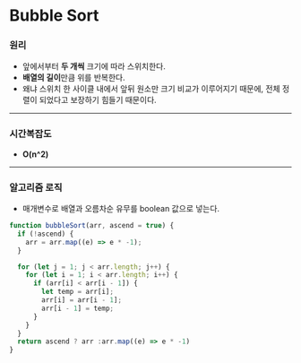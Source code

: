 # Bubble Sort

### 원리
- 앞에서부터 **두 개씩** 크기에 따라 스위치한다.
- **배열의 길이**만큼 위를 반복한다. 
- 왜냐 스위치 한 사이클 내에서 앞뒤 원소만 크기 비교가 이루어지기 때문에, 전체 정렬이 되었다고 보장하기 힘들기 때문이다.
---

### 시간복잡도
- **O(n^2)**

---

### 알고리즘 로직
- 매개변수로 배열과 오름차순 유무를 boolean 값으로 넣는다.

```javascript
function bubbleSort(arr, ascend = true) {
  if (!ascend) {
    arr = arr.map((e) => e * -1);
  }

  for (let j = 1; j < arr.length; j++) {
    for (let i = 1; i < arr.length; i++) {
      if (arr[i] < arr[i - 1]) {
        let temp = arr[i];
        arr[i] = arr[i - 1];
        arr[i - 1] = temp;
      }
    }
  }
  return ascend ? arr :arr.map((e) => e * -1)
}
```
